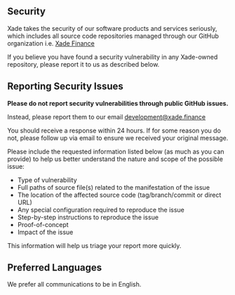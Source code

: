 ## Security

Xade takes the security of our software products and services seriously, which includes all source code repositories managed through our GitHub organization i.e. [Xade Finance](https://github.com/xadefinance/)

If you believe you have found a security vulnerability in any Xade-owned repository, please report it to us as described below.

## Reporting Security Issues

**Please do not report security vulnerabilities through public GitHub issues.**

Instead, please report them to our email  [development@xade.finance](mailto:development@xade.finance)

You should receive a response within 24 hours. If for some reason you do not, please follow up via email to ensure we received your original message. 

Please include the requested information listed below (as much as you can provide) to help us better understand the nature and scope of the possible issue:

  * Type of vulnerability
  * Full paths of source file(s) related to the manifestation of the issue
  * The location of the affected source code (tag/branch/commit or direct URL)
  * Any special configuration required to reproduce the issue
  * Step-by-step instructions to reproduce the issue
  * Proof-of-concept
  * Impact of the issue

This information will help us triage your report more quickly.

## Preferred Languages

We prefer all communications to be in English.
